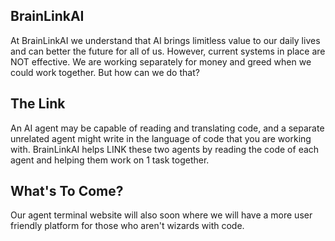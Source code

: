 ## BrainLinkAI
At BrainLinkAI we understand that AI brings limitless value to our daily lives and can better the future for all of us. However, current systems in place are NOT effective. We are working separately for money and greed when we could work together. But how can we do that?

## The Link
An AI agent may be capable of reading and translating code, and a separate unrelated agent might write in the language of code that you are working with. BrainLinkAI helps LINK these two agents by reading the code of each agent and helping them work on 1 task together.

## What's To Come?
Our agent terminal website will also soon where we will have a more user friendly platform for those who aren't wizards with code. 
